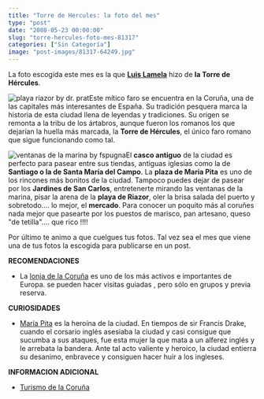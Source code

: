```yaml
---
title: "Torre de Hercules: la foto del mes"
type: "post"
date: "2008-05-23 00:00:00"
slug: "torre-hercules-foto-mes-81317"
categories: ["Sin Categoría"]
image: "post-images/81317-64249.jpg"
---
```


[](/wp-content/uploads/2008/05/81317-64250.jpg)

La foto escogida este mes es la que **[Luis Lamela](http://www.flickr.com/photos/luislamela/)** hizo de **la Torre de Hércules**.

![playa riazor by dr. prat](post-images/81317-64249.jpg "playa riazor by dr. prat")Este mítico faro se encuentra en la Coruña, una de las capitales más interesantes de España. Su tradición pesquera marca la historia de esta ciudad llena de leyendas y tradiciones. Su origen se remonta a la tribu de los ártabros, aunque fueron los romanos los que dejarían la huella más marcada, la **Torre de Hércules**, el único faro romano que sigue funcionando como tal.

![ventanas de la marina by fspugna](post-images/81317-64251.jpg "ventanas de la marina by fspugna")El **casco antiguo** de la ciudad es perfecto para pasear entre sus tiendas, antiguas iglesias como la de **Santiago o la de Santa María del Campo**. La **plaza de Maria Pita** es uno de los rincones más bonitos de la ciudad. Tampoco puedes dejar de pasear por los **Jardines de San Carlos**, entretenerte mirando las ventanas de la marina, pisar la arena de la **playa de Riazor**, oler la brisa salada del puerto y sobretodo.... lo mejor, el **mercado**. Para conocer un poquito más al coruñes nada mejor que pasearte por los puestos de marisco, pan artesano, queso "de tetilla".... que rico !!!!

Por último te animo a que cuelgues tus fotos. Tal vez sea el mes que viene una de tus fotos la escogida para publicarse en un post.

**RECOMENDACIONES**

- La [lonja de la Coruña](http://www.coruna.es/guiaLocal/mapa.jsp?dummy=dummy&X=548437.546&Y=4801457.8024&direccion=Muelle%20Linares%20Rivas&portal=s/n) es uno de los más activos e importantes de Europa. se pueden hacer visitas guiadas , pero sólo en grupos y previa reserva.

**CURIOSIDADES**

- [Maria Pita](http://es.wikipedia.org/wiki/Mar%C3%ADa_Pita) es la heroína de la ciudad. En tiempos de sir Francis Drake, cuando el corsario inglés asesiaba la ciudad y casi consigue que sucumba a sus ataques, fue esta mujer la que mata a un alferez inglés y le arrebata la bandera. Ante tal acto valiente y heroico, la ciudad entierra su desanimo, enbravece y consiguen hacer huir a los ingleses.

**INFORMACION ADICIONAL**

- [Turismo de la Coruña](http://www.coruna.es/servlet/ContentServer?c=Page&pagename=Turismo%2FPage%2FTurismo-Generica&cid=1196249574719&argIdioma=es)